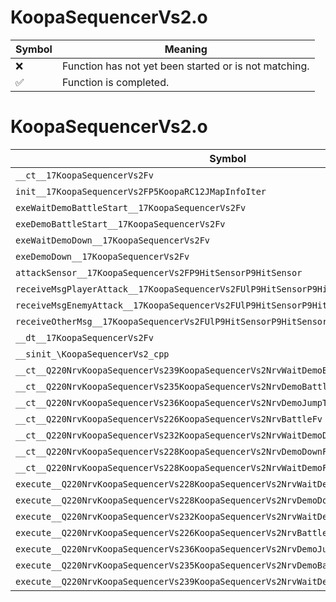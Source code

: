 # KoopaSequencerVs2.o
| Symbol | Meaning 
| ------------- | ------------- 
| :x: | Function has not yet been started or is not matching. 
| :white_check_mark: | Function is completed. 


# KoopaSequencerVs2.o
| Symbol | Decompiled? |
| ------------- | ------------- |
| `__ct__17KoopaSequencerVs2Fv` | :x: |
| `init__17KoopaSequencerVs2FP5KoopaRC12JMapInfoIter` | :x: |
| `exeWaitDemoBattleStart__17KoopaSequencerVs2Fv` | :x: |
| `exeDemoBattleStart__17KoopaSequencerVs2Fv` | :x: |
| `exeWaitDemoDown__17KoopaSequencerVs2Fv` | :x: |
| `exeDemoDown__17KoopaSequencerVs2Fv` | :x: |
| `attackSensor__17KoopaSequencerVs2FP9HitSensorP9HitSensor` | :x: |
| `receiveMsgPlayerAttack__17KoopaSequencerVs2FUlP9HitSensorP9HitSensor` | :x: |
| `receiveMsgEnemyAttack__17KoopaSequencerVs2FUlP9HitSensorP9HitSensor` | :x: |
| `receiveOtherMsg__17KoopaSequencerVs2FUlP9HitSensorP9HitSensor` | :x: |
| `__dt__17KoopaSequencerVs2Fv` | :x: |
| `__sinit_\KoopaSequencerVs2_cpp` | :x: |
| `__ct__Q220NrvKoopaSequencerVs239KoopaSequencerVs2NrvWaitDemoBattleStartFv` | :x: |
| `__ct__Q220NrvKoopaSequencerVs235KoopaSequencerVs2NrvDemoBattleStartFv` | :x: |
| `__ct__Q220NrvKoopaSequencerVs236KoopaSequencerVs2NrvDemoJumpToPlanetFv` | :x: |
| `__ct__Q220NrvKoopaSequencerVs226KoopaSequencerVs2NrvBattleFv` | :x: |
| `__ct__Q220NrvKoopaSequencerVs232KoopaSequencerVs2NrvWaitDemoDownFv` | :x: |
| `__ct__Q220NrvKoopaSequencerVs228KoopaSequencerVs2NrvDemoDownFv` | :x: |
| `__ct__Q220NrvKoopaSequencerVs228KoopaSequencerVs2NrvWaitDemoFv` | :x: |
| `execute__Q220NrvKoopaSequencerVs228KoopaSequencerVs2NrvWaitDemoCFP5Spine` | :x: |
| `execute__Q220NrvKoopaSequencerVs228KoopaSequencerVs2NrvDemoDownCFP5Spine` | :x: |
| `execute__Q220NrvKoopaSequencerVs232KoopaSequencerVs2NrvWaitDemoDownCFP5Spine` | :x: |
| `execute__Q220NrvKoopaSequencerVs226KoopaSequencerVs2NrvBattleCFP5Spine` | :x: |
| `execute__Q220NrvKoopaSequencerVs236KoopaSequencerVs2NrvDemoJumpToPlanetCFP5Spine` | :x: |
| `execute__Q220NrvKoopaSequencerVs235KoopaSequencerVs2NrvDemoBattleStartCFP5Spine` | :x: |
| `execute__Q220NrvKoopaSequencerVs239KoopaSequencerVs2NrvWaitDemoBattleStartCFP5Spine` | :x: |
